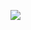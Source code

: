 ![](https://github-profile-summary-cards.vercel.app/api/cards/profile-details?username=Net-olekma&theme=solarized_dark)
